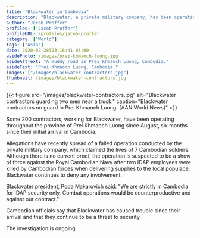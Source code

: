 ```yaml
---
title: "Blackwater in Cambodia"
description: "Blackwater, a private military company, has been operating in Cambodia within the area of Prei Khmaoch Luong."
author: "Jacob Proffer"
profiles: ["Jacob Proffer"]
profileURL: /profiles/jacob-proffer
category: ["World"]
tags: ["Asia"]
date: 2020-02-28T23:16:41-05:00
asidePhoto: /images/prei-khmaoch-luong.jpg
asideAltText: "A muddy road in Prei Khmaoch Luong, Cambodia."
asideText: "Prei Khmaoch Luong, Cambodia."
images: ["/images/blackwater-contractors.jpg"]
thumbnail: /images/blackwater-contractors.jpg
---
```


{{< figure src="/images/blackwater-contractors.jpg" alt="Blackwater contractors guarding two men near a truck." caption="Blackwater contractors on guard in Prei Khmaoch Luong. (AAN World News)" >}}

Some 200 contractors, working for Blackwater, have been operating throughout the province of Prei Khmaoch Luong since August, six months since their initial arrival in Cambodia.

Allegations have recently spread of a failed operation conducted by the private military company, which claimed the lives of 7 Cambodian soldiers. Although there is no current proof, the operation is suspected to be a show of force against the Royal Cambodian Navy after two IDAP employees were killed by Cambodian forces when delivering supplies to the local populace. Blackwater continues to deny any involvement.

Blackwater president, Poda Makarovich said: "We are strictly in Cambodia for IDAP security only. Combat operations would be counterproductive and against our contract."

Cambodian officials say that Blackwater has caused trouble since their arrival and that they continue to be a threat to security.

The investigation is ongoing.
